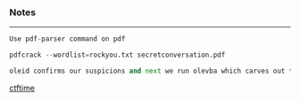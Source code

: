 ### Notes

---

```py
Use pdf-parser command on pdf

pdfcrack --wordlist=rockyou.txt secretconversation.pdf

oleid confirms our suspicions and next we run olevba which carves out the data.
```

[ctftime](https://ctftime.org/writeup/7488)
